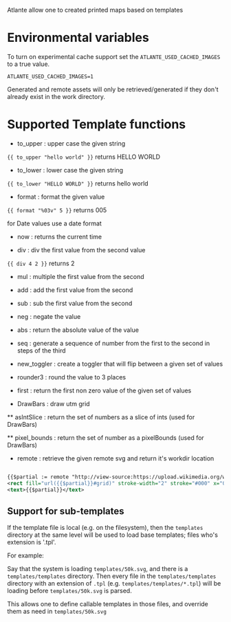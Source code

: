 Atlante allow one to created printed maps based on templates

# Environmental variables

To turn on experimental cache support set the `ATLANTE_USED_CACHED_IMAGES` to a true value.

```
ATLANTE_USED_CACHED_IMAGES=1
```

Generated and remote assets will only be retrieved/generated if they don't already exist in the work directory.


# Supported Template functions

* to_upper : upper case the given string

`{{ to_upper "hello world" }}`
returns
HELLO WORLD


* to_lower : lower case the given string

`{{ to_lower "HELLO WORLD" }}`
returns
hello world

* format : format the given value

`{{ format "%03v" 5 }}`
returns
005

for Date values use a date format


* now : returns the current time

* div : div the first value from the second value

`{{ div 4 2 }}`
returns
2

* mul : multiple the first value from the second

* add : add the first value from the second

* sub : sub the first value from the second

* neg : negate the value

* abs : return the absolute value of the value

* seq : generate a sequence of number from the first to the second in steps of the third

* new_toggler : create a toggler that will flip between a given set of values

* rounder3 : round the value to 3 places

* first : return the first non zero value of the given set of values

* DrawBars : draw utm grid

** asIntSlice : return the set of numbers as a slice of ints (used for DrawBars)
 
** pixel_bounds :  return the set of number as a pixelBounds (used for DrawBars)

* remote : retrieve the given remote svg and return it's workdir location

```svg

{{$partial := remote "http://view-source:https://upload.wikimedia.org/wikipedia/commons/1/1a/SVG_example_markup_grid.svg}}
<rect fill="url({{$partial}}#grid)" stroke-width="2" stroke="#000" x="0" y="0" width="250" height="250"/>
<text>{{$partial}}</text>
```

## Support for sub-templates

If the template file is local (e.g. on the filesystem), then the `templates` directory at the
same level will be used to load base templates; files who's extension is '.tpl'.

For example: 

Say that the system is loading `templates/50k.svg`, and there is a `templates/templates` directory. Then every file in the `templates/templates` directory with an extension of `.tpl` (e.g. `templates/templates/*.tpl`) will be loading before `templates/50k.svg` is parsed.

This allows one to define callable templates in those files, and override them as need in `templates/50k.svg`

